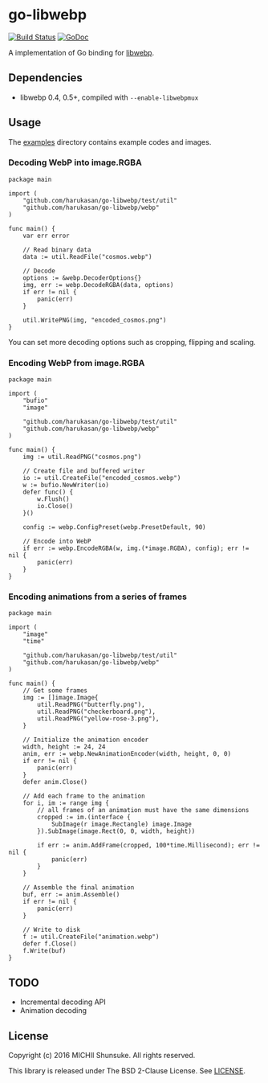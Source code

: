go-libwebp
==========

[![Build Status](https://travis-ci.org/harukasan/go-libwebp.svg?branch=master)](https://travis-ci.org/harukasan/go-libwebp)
[![GoDoc](https://godoc.org/github.com/harukasan/go-libwebp/webp?status.svg)](https://godoc.org/github.com/harukasan/go-libwebp/webp)

A implementation of Go binding for [libwebp](https://developers.google.com/speed/webp/docs/api).

## Dependencies

- libwebp 0.4, 0.5+, compiled with `--enable-libwebpmux`

## Usage

The [examples](./examples) directory contains example codes and images.

### Decoding WebP into image.RGBA

```
package main

import (
	"github.com/harukasan/go-libwebp/test/util"
	"github.com/harukasan/go-libwebp/webp"
)

func main() {
	var err error

	// Read binary data
	data := util.ReadFile("cosmos.webp")

	// Decode
	options := &webp.DecoderOptions{}
	img, err := webp.DecodeRGBA(data, options)
	if err != nil {
		panic(err)
	}

	util.WritePNG(img, "encoded_cosmos.png")
}
```

You can set more decoding options such as cropping, flipping and scaling.

### Encoding WebP from image.RGBA

```
package main

import (
	"bufio"
	"image"

	"github.com/harukasan/go-libwebp/test/util"
	"github.com/harukasan/go-libwebp/webp"
)

func main() {
	img := util.ReadPNG("cosmos.png")

	// Create file and buffered writer
	io := util.CreateFile("encoded_cosmos.webp")
	w := bufio.NewWriter(io)
	defer func() {
		w.Flush()
		io.Close()
	}()

	config := webp.ConfigPreset(webp.PresetDefault, 90)

	// Encode into WebP
	if err := webp.EncodeRGBA(w, img.(*image.RGBA), config); err != nil {
		panic(err)
	}
}
```


### Encoding animations from a series of frames

```
package main

import (
	"image"
	"time"

	"github.com/harukasan/go-libwebp/test/util"
	"github.com/harukasan/go-libwebp/webp"
)

func main() {
	// Get some frames
	img := []image.Image{
		util.ReadPNG("butterfly.png"),
		util.ReadPNG("checkerboard.png"),
		util.ReadPNG("yellow-rose-3.png"),
	}

	// Initialize the animation encoder
	width, height := 24, 24
	anim, err := webp.NewAnimationEncoder(width, height, 0, 0)
	if err != nil {
		panic(err)
	}
	defer anim.Close()

	// Add each frame to the animation
	for i, im := range img {
		// all frames of an animation must have the same dimensions
		cropped := im.(interface {
			SubImage(r image.Rectangle) image.Image
		}).SubImage(image.Rect(0, 0, width, height))

		if err := anim.AddFrame(cropped, 100*time.Millisecond); err != nil {
			panic(err)
		}
	}

	// Assemble the final animation
	buf, err := anim.Assemble()
	if err != nil {
		panic(err)
	}

	// Write to disk
	f := util.CreateFile("animation.webp")
	defer f.Close()
	f.Write(buf)
}

```

## TODO

- Incremental decoding API
- Animation decoding

## License

Copyright (c) 2016 MICHII Shunsuke. All rights reserved.

This library is released under The BSD 2-Clause License.
See [LICENSE](./LICENSE).
